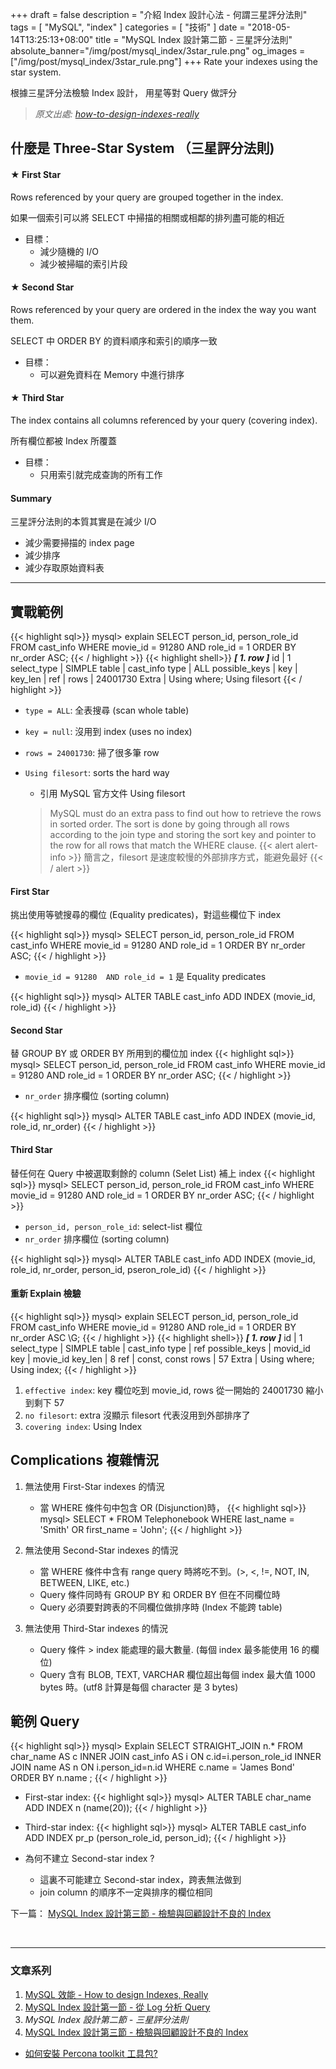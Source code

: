 +++
draft = false
description = "介紹 Index 設計心法 - 何謂三星評分法則"
tags = [ "MySQL", "index" ]
categories = [ "技術" ]
date = "2018-05-14T13:25:13+08:00"
title = "MySQL Index 設計第二節 - 三星評分法則"
absolute_banner="/img/post/mysql_index/3star_rule.png"
og_images = ["/img/post/mysql_index/3star_rule.png"]
+++
Rate your indexes using the star system.

根據三星評分法檢驗 Index 設計， 用星等對 Query 做評分
<!--more-->

> _原文出處: [how-to-design-indexes-really](https://www.slideshare.net/billkarwin/how-to-design-indexes-really)_

## 什麼是 Three-Star System （三星評分法則)
#### ★ First Star
Rows referenced by your query are grouped together in the index.

如果一個索引可以將 SELECT 中掃描的相關或相鄰的排列盡可能的相近

- 目標：
    - 減少隨機的 I/O
    - 減少被掃瞄的索引片段

#### ★ Second Star
Rows referenced by your query are ordered in the index the way you want them.

SELECT 中 ORDER BY 的資料順序和索引的順序一致

- 目標：
    - 可以避免資料在 Memory 中進行排序

#### ★ Third Star
The index contains all columns referenced by your query (covering index).

所有欄位都被 Index 所覆蓋

- 目標：
    - 只用索引就完成查詢的所有工作

#### Summary
三星評分法則的本質其實是在減少 I/O

- 減少需要掃描的 index page
- 減少排序
- 減少存取原始資料表

----

## 實戰範例
{{< highlight sql>}}
mysql> explain SELECT person_id, person_role_id FROM cast_info WHERE movie_id = 91280 AND role_id = 1 ORDER BY nr_order ASC;
{{< / highlight >}}
{{< highlight shell>}}
***************************[ 1. row ]***************************
id            | 1
select_type   | SIMPLE
table         | cast_info
type          | ALL
possible_keys | <null>
key           | <null>
key_len       | <null>
ref           | <null>
rows          | 24001730
Extra         | Using where; Using filesort
{{< / highlight >}}

- `type = ALL`: 全表搜尋 (scan whole table)
- `key = null`: 沒用到 index (uses no index)
- `rows = 24001730`: 掃了很多筆 row 
- `Using filesort`: sorts the hard way
    - 引用 MySQL 官方文件 Using filesort

    > MySQL must do an extra pass to find out how to retrieve the rows in sorted order. The sort is done by going through all rows according to the join type and storing the sort key and pointer to the row for all rows that match the WHERE clause.
{{< alert alert-info >}}
簡言之，filesort 是速度較慢的外部排序方式，能避免最好
{{< / alert >}}

#### First Star
挑出使用等號搜尋的欄位 (Equality predicates)，對這些欄位下 index

{{< highlight sql>}}
mysql>  SELECT person_id, person_role_id
        FROM cast_info
        WHERE movie_id = 91280 AND role_id = 1
        ORDER BY nr_order ASC;
{{< / highlight >}}

- `movie_id = 91280  AND role_id = 1` 是 Equality predicates

{{< highlight sql>}}
mysql>  ALTER TABLE cast_info ADD INDEX (movie_id, role_id)
{{< / highlight >}}

#### Second Star
替 GROUP BY 或 ORDER BY 所用到的欄位加 index
{{< highlight sql>}}
mysql>  SELECT person_id, person_role_id
        FROM cast_info
        WHERE movie_id = 91280 AND role_id = 1
        ORDER BY nr_order ASC;
{{< / highlight >}}

- `nr_order` 排序欄位 (sorting column)

{{< highlight sql>}}
mysql>  ALTER TABLE cast_info ADD INDEX (movie_id, role_id, nr_order)
{{< / highlight >}}

#### Third Star
替任何在 Query 中被選取剩餘的 column (Selet List) 補上 index
{{< highlight sql>}}
mysql>  SELECT person_id, person_role_id
        FROM cast_info
        WHERE movie_id = 91280 AND role_id = 1
        ORDER BY nr_order ASC;
{{< / highlight >}}

- `person_id, person_role_id`: select-list 欄位
- `nr_order` 排序欄位 (sorting column)

{{< highlight sql>}}
mysql>  ALTER TABLE cast_info ADD INDEX
        (movie_id, role_id, nr_order, person_id, pseron_role_id)
{{< / highlight >}}

#### 重新 Explain 檢驗
{{< highlight sql>}}
mysql> explain SELECT person_id, person_role_id FROM cast_info WHERE movie_id = 91280 AND role_id = 1 ORDER BY nr_order ASC \G;
{{< / highlight >}}
{{< highlight shell>}}
***************************[ 1. row ]***************************
id            | 1
select_type   | SIMPLE
table         | cast_info
type          | ref
possible_keys | movid_id
key           | movie_id
key_len       | 8
ref           | const, const
rows          | 57
Extra         | Using where; Using index;
{{< / highlight >}}

1. `effective index`: key 欄位吃到 movie_id, rows 從一開始的 24001730 縮小到剩下 57
2. `no filesort`: extra 沒顯示 filesort 代表沒用到外部排序了
3. `covering index`: Using Index

## Complications 複雜情況
1. 無法使用 First-Star indexes 的情況
    - 當 WHERE 條件句中包含 OR (Disjunction)時，
{{< highlight sql>}}
mysql> SELECT * FROM Telephonebook WHERE last_name = 'Smith' OR first_name = 'John';
{{< / highlight >}}

1. 無法使用 Second-Star indexes 的情況
    - 當 WHERE 條件中含有 range query 時將吃不到。(\>, \<, !=, NOT, IN, BETWEEN, LIKE, etc.)
    - Query 條件同時有 GROUP BY 和 ORDER BY 但在不同欄位時
    - Query 必須要對跨表的不同欄位做排序時 (Index 不能跨 table)

1. 無法使用 Third-Star indexes 的情況
    - Query 條件 > index 能處理的最大數量. (每個 index 最多能使用 16 的欄位)
    - Query 含有 BLOB, TEXT, VARCHAR 欄位超出每個 index 最大值 1000 bytes 時。(utf8 計算是每個 character 是 3 bytes)

## 範例 Query
{{< highlight sql>}}
mysql> Explain SELECT STRAIGHT_JOIN n.*
    FROM char_name AS c
    INNER JOIN cast_info AS i
        ON c.id=i.person_role_id
    INNER JOIN name AS n
        ON i.person_id=n.id
    WHERE c.name = 'James Bond'
    ORDER BY n.name ;
{{< / highlight >}}

- First-star index:
{{< highlight sql>}}
mysql>  ALTER TABLE char_name ADD INDEX n (name(20));
{{< / highlight >}}
- Third-star index:
{{< highlight sql>}}
mysql>  ALTER TABLE cast_info ADD INDEX pr_p (person_role_id, person_id);
{{< / highlight >}}

- 為何不建立 Second-star index ?
    - 這裏不可能建立 Second-star index，跨表無法做到
    - join column 的順序不一定與排序的欄位相同


下一篇： [MySQL Index 設計第三節 - 檢驗與回顧設計不良的 Index](/mysql_index_review/)

<br>

----

### <span class="text-success">__文章系列__</span>

1. [MySQL 效能 - How to design Indexes, Really](/mysql_performance/)
2. [MySQL Index 設計第一節 - 從 Log 分析 Query](/mysql_profiling_query_log/)
3. <span class="text-info">_MySQL Index 設計第二節 - 三星評分法則_</span>
4. [MySQL Index 設計第三節 - 檢驗與回顧設計不良的 Index](/mysql_index_review/)

- [如何安裝 Percona toolkit 工具包?](/install_percona_toolkit/)
